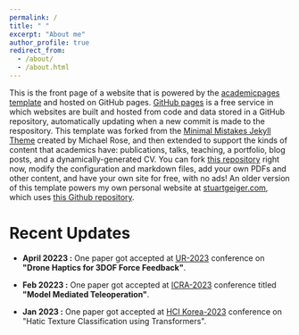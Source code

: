 ```yaml
---
permalink: /
title: " "
excerpt: "About me"
author_profile: true
redirect_from: 
  - /about/
  - /about.html
---
```


This is the front page of a website that is powered by the [academicpages template](https://github.com/academicpages/academicpages.github.io) and hosted on GitHub pages. [GitHub pages](https://pages.github.com) is a free service in which websites are built and hosted from code and data stored in a GitHub repository, automatically updating when a new commit is made to the respository. This template was forked from the [Minimal Mistakes Jekyll Theme](https://mmistakes.github.io/minimal-mistakes/) created by Michael Rose, and then extended to support the kinds of content that academics have: publications, talks, teaching, a portfolio, blog posts, and a dynamically-generated CV. You can fork [this repository](https://github.com/academicpages/academicpages.github.io) right now, modify the configuration and markdown files, add your own PDFs and other content, and have your own site for free, with no ads! An older version of this template powers my own personal website at [stuartgeiger.com](http://stuartgeiger.com), which uses [this Github repository](https://github.com/staeiou/staeiou.github.io).




Recent Updates
======
- **April 20223 :**  One paper got accepted at [UR-2023](https://2023.ubiquitousrobots.org/) conference on **"Drone Haptics for 3DOF Force Feedback"**.

- **Feb 20223   :**  One paper got accepted at [ICRA-2023](https://www.icra2023.org/) conference titled **"Model Mediated Teleoperation"**.

- **Jan 2023    :**  One paper got accepted at [HCI Korea-2023](https://hcikorea.org/) conference on "Hatic Texture Classification using Transformers".










